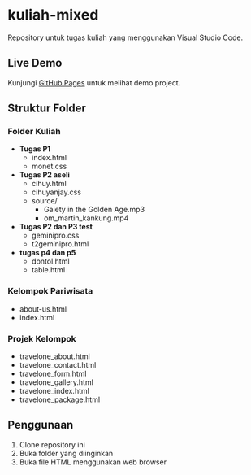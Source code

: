 # kuliah-mixed
Repository untuk tugas kuliah yang menggunakan Visual Studio Code.

## Live Demo
Kunjungi [GitHub Pages](https://monet091.github.io/kuliah-mixed/) untuk melihat demo project.

## Struktur Folder

### Folder Kuliah
- **Tugas P1**
  - index.html
  - monet.css
- **Tugas P2 aseli**
  - cihuy.html
  - cihuyanjay.css
  - source/
    - Gaiety in the Golden Age.mp3
    - om_martin_kankung.mp4
- **Tugas P2 dan P3 test**
  - geminipro.css
  - t2geminipro.html
- **tugas p4 dan p5**
  - dontol.html
  - table.html

### Kelompok Pariwisata
- about-us.html
- index.html

### Projek Kelompok
- travelone_about.html
- travelone_contact.html
- travelone_form.html
- travelone_gallery.html
- travelone_index.html
- travelone_package.html

## Penggunaan
1. Clone repository ini
2. Buka folder yang diinginkan
3. Buka file HTML menggunakan web browser
